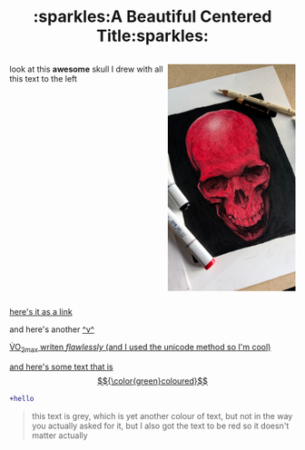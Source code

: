 
<html>

<body>
<h1 align="center"> :sparkles:A Beautiful Centered Title:sparkles:</h1>
  
<p style="display:inline-block;"> <img align="right" height="400" src="https://github.com/nyxian03/KNES381/blob/main/images/Skullimage.jpg">
look at this <b>awesome</b> skull I drew with all this text to the left</p>
  
  <a href="https://github.com/nyxian03/KNES381/blob/main/images/Skullimage.jpg"> here's it as a link</a>

  and here's another <a href="https://www.youtube.com/watch?v=xvFZjo5PgG0&ab_channel=Duran"> ^v^
  
  V&#775;O<sub>2max</sub> writen <i>flawlessly</i> (and I used the unicode method so I'm cool)
  
  and here's some text that is $${\color{green}coloured}$$

  ```diff
+hello
```

  > this text is grey, which is yet another colour of text, but not in the way you actually asked for it, but I also got the text to be red so it doesn't matter actually

 
  </p>
  </body>
